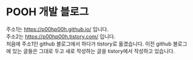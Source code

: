 POOH 개발 블로그
================
주소1는 https://p00hp00h.github.io/ 입니다.<br>주소2는 https://p00hp00h.tistory.com/ 입니다.<br>처음에 주소1인 github 블로그에서 하다가 tistory로 옮겼습니다. 이전 github 블로그에 있는 글들은 그대로 두고 새로 작성하는 글을 tistory에서 작성하고 있습니다.  
